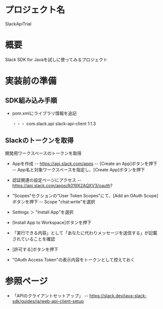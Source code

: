 # プロジェクト名

SlackApiTrial

# 概要

Slack SDK for Javaを試しに使ってみるプロジェクト

# 実装前の準備

## SDK組み込み手順

- pom.xmlにライブラリ情報を追記

	<project xmlns="http://maven.apache.org/POM/4.0.0" xmlns:xsi="http://www.w3.org/2001/XMLSchema-instance" xsi:schemaLocation="http://maven.apache.org/POM/4.0.0 http://maven.apache.org/xsd/maven-4.0.0.xsd">
	  ・・・
	  <dependencies>
	    <dependency>
	      <groupId>com.slack.api</groupId>
	      <artifactId>slack-api-client</artifactId>
	      <version>1.1.3</version>
	    </dependency>
	  </dependencies>
	</project>

## Slackのトークンを取得

開発用ワークスペースのトークンを取得

- Appを作成
-- https://api.slack.com/apps
-- [Create an App]ボタンを押下
-- App名と対象ワークスペースを指定し、[Create App]ボタンを押下

- 認証関連の設定ページにアクセス
-- https://api.slack.com/apps/A019X2AQXV3/oauth?
- "Scopes"セクションの"User Token Scopes"にて、[Add an OAuth Scope]ボタンを押下
-- Scope "chat:write"を選択

- Settings ＞ "Install App"を選択
- [Install App to Workspace]ボタンを押下
- 「実行できる内容」として「あなたに代わりメッセージを送信する」が記載されていることを確認
- [許可する]ボタンを押下
- "OAuth Access Token"の表示内容をトークンとして控えておく


# 参照ページ

- 「APIのクライアントセットアップ」
-- https://slack.dev/java-slack-sdk/guides/ja/web-api-client-setup

